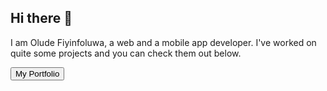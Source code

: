 ## Hi there 👋
I am Olude Fiyinfoluwa, a web and a mobile app developer. I've worked on quite some projects and you can check them out below.

<a href='oludefiyinfoluwa.com.ng'><button class="button primary">My Portfolio</button></a>
